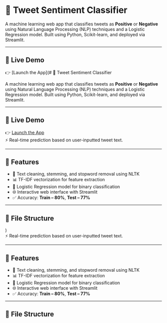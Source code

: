 # 🧠 Tweet Sentiment Classifier

A machine learning web app that classifies tweets as **Positive** or **Negative** using Natural Language Processing (NLP) techniques and a Logistic Regression model. Built using Python, Scikit-learn, and deployed via Streamlit.

---

## 🚀 Live Demo

👉 [Launch the App](# 🧠 Tweet Sentiment Classifier

A machine learning web app that classifies tweets as **Positive** or **Negative** using Natural Language Processing (NLP) techniques and a Logistic Regression model. Built using Python, Scikit-learn, and deployed via Streamlit.

---

## 🚀 Live Demo

👉 [Launch the App](https://ml-sentiment-analysis13.streamlit.app/)  
⚡ Real-time prediction based on user-inputted tweet text.

---

## 📌 Features

- 🧹 Text cleaning, stemming, and stopword removal using NLTK
- 📊 TF-IDF vectorization for feature extraction
- 🤖 Logistic Regression model for binary classification
- 🌐 Interactive web interface with Streamlit
- ✅ Accuracy: **Train – 80%**, **Test – 77%**

---

## 📂 File Structure

)  
⚡ Real-time prediction based on user-inputted tweet text.

---

## 📌 Features

- 🧹 Text cleaning, stemming, and stopword removal using NLTK
- 📊 TF-IDF vectorization for feature extraction
- 🤖 Logistic Regression model for binary classification
- 🌐 Interactive web interface with Streamlit
- ✅ Accuracy: **Train – 80%**, **Test – 77%**

---

## 📂 File Structure

